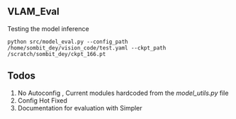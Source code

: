 ## VLAM_Eval
Testing the model inference 

``` python src/model_eval.py --config_path /home/sombit_dey/vision_code/test.yaml --ckpt_path /scratch/sombit_dey/ckpt_166.pt ```

## Todos

1. No Autoconfig , Current modules hardcoded from the _model_utils.py_ file 
2. Config Hot Fixed  
3. Documentation for evaluation with Simpler 
